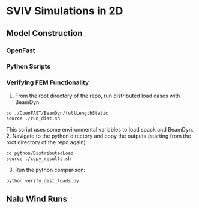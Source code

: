 # SVIV Simulations in 2D


## Model Construction

### OpenFast

### Python Scripts

### Verifying FEM Functionality

1. From the root directory of the repo, run distributed load cases with BeamDyn:
```
cd ./OpenFAST/BeamDyn/fullLengthStatic
source ./run_dist.sh
```
This script uses some environmental variables to load spack and BeamDyn. 
2. Navigate to the python directory and copy the outputs (starting from the root directory of the repo again):
```
cd python/DistributedLoad
source ./copy_results.sh
```
3. Run the python comparison:
```
python verify_dist_loads.py
```


## Nalu Wind Runs


